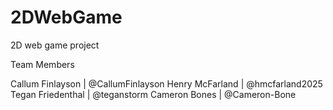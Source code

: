 # 2DWebGame
2D web game project

Team Members 

Callum Finlayson | @CallumFinlayson
Henry McFarland | @hmcfarland2025
Tegan Friedenthal | @teganstorm
Cameron Bones | @Cameron-Bone